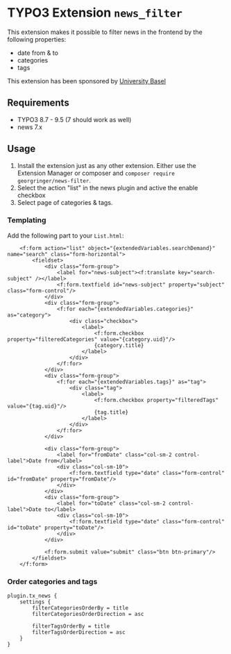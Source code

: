 # TYPO3 Extension `news_filter`

This extension makes it possible to filter news in the frontend by the following properties:

- date from & to
- categories
- tags

This extension has been sponsored by [University Basel](https://www.unibas.ch)

## Requirements

- TYPO3 8.7 - 9.5 (7 should work as well)
- news 7.x

## Usage

1. Install the extension just as any other extension. Either use the Extension Manager or composer and `composer require georgringer/news-filter`.
2. Select the action "list" in the news plugin and active the enable checkbox
3. Select page of categories & tags.

### Templating

Add the following part to your `List.html`:

```
	<f:form action="list" object="{extendedVariables.searchDemand}" name="search" class="form-horizontal">
		<fieldset>
			<div class="form-group">
				<label for="news-subject"><f:translate key="search-subject" /></label>
				<f:form.textfield id="news-subject" property="subject" class="form-control"/>
			</div>
			<div class="form-group">
				<f:for each="{extendedVariables.categories}" as="category">
					<div class="checkbox">
						<label>
							<f:form.checkbox property="filteredCategories" value="{category.uid}"/>
							{category.title}
						</label>
					</div>
				</f:for>
			</div>
			<div class="form-group">
				<f:for each="{extendedVariables.tags}" as="tag">
					<div class="tag">
						<label>
							<f:form.checkbox property="filteredTags" value="{tag.uid}"/>
							{tag.title}
						</label>
					</div>
				</f:for>
			</div>

			<div class="form-group">
				<label for="fromDate" class="col-sm-2 control-label">Date from</label>
				<div class="col-sm-10">
					<f:form.textfield type="date" class="form-control" id="fromDate" property="fromDate"/>
				</div>
			</div>
			<div class="form-group">
				<label for="toDate" class="col-sm-2 control-label">Date to</label>
				<div class="col-sm-10">
					<f:form.textfield type="date" class="form-control" id="toDate" property="toDate"/>
				</div>
			</div>

			<f:form.submit value="submit" class="btn btn-primary"/>
		</fieldset>
	</f:form>
```

### Order categories and tags

```typoscript
plugin.tx_news {
	settings {
		filterCategoriesOrderBy = title
		filterCategoriesOrderDirection = asc

		filterTagsOrderBy = title
		filterTagsOrderDirection = asc
	}
}
```
